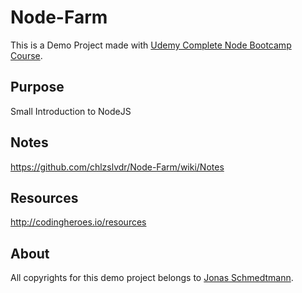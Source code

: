# Node-Farm

This is a Demo Project made with [Udemy Complete Node Bootcamp Course](https://github.com/jonasschmedtmann/complete-node-bootcamp).

## Purpose

Small Introduction to NodeJS

## Notes

https://github.com/chlzslvdr/Node-Farm/wiki/Notes

## Resources

http://codingheroes.io/resources

## About

All copyrights for this demo project belongs to [Jonas Schmedtmann](https://github.com/jonasschmedtmann).
